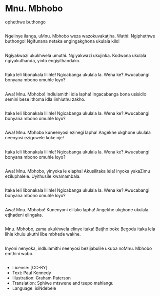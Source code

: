 # Mnu. Mbhobo
ophethwe
buthongo

##
Ngelinye ilanga, uMnu.
Mbhobo weza
wazokuvakatjha. Wathi:
Ngiphethwe buthongo!
Ngifunana netaka
engingakghona ukulala
kilo!


##
Ngiyakwazi ukukhwela
umuthi.
Ngiyakwazi ukujinka.
Kodwana ukulala
ngiyakuthanda, yinto
engiyithandako.


##
Itaka leli libonakala
lilihle!
Ngicabanga ukulala la.
Wena ke? Awucabangi
bonyana mbono omuhle
loyo?


##
Awa! Mnu. Mbhobo!
Indlulamithi idla lapha!
Ingacabanga bona
usisidlo semini bese
ithoma idla iinhluthu
zakho.


##
Itaka leli libonakala
lilihle!
Ngicabanga ukulala la.
Wena ke? Awucabangi
bonyana mbono omuhle
loyo?


##
Awa! Mnu. Mbhobo
kuneenyosi ezinegi
lapha!
Angekhe ukghone
ukulala neenyosi
ezigcwele koke nje!


##
Itaka leli libonakala
lilihle!
Ngicabanga ukulala la.
Wena ke? Awucabangi
bonyana mbono omuhle
loyo?


##
Awa! Mnu. Mbhobo,
yinyoka le elapha!
Akusilitaka lela! Inyoka
yakaZimu eziluphalele.
Uyithusile
kwamambala.


##
Itaka leli libonakala
lilihle!
Ngicabanga ukulala la.
Wena ke? Awucabangi
bonyana mbono omuhle
loyo?


##
Awa! Mnu. Mbhobo!
Kunenyoni elilako
lapha!
Angekhe ukghone
ukulala etjhadeni
elingaka.


##
Mnu. Mbhobo, zama
ukukhwela elinye itaka!
Batjho boke
Begodu itaka lela lihle
khulu ukuthi libe
mbhede wakhe.


##
Inyoni nenyoka,
indlulamithi neenyosi
bezijabulile ukuba
noMnu. Mbhobo emthini
wabo.


##
* License: [CC-BY]
* Text: Paul Kennedy
* Illustration: Graham Paterson
* Translation: Sphiwe mtswene and tsepo mahlangu
* Language: isiNdebele

